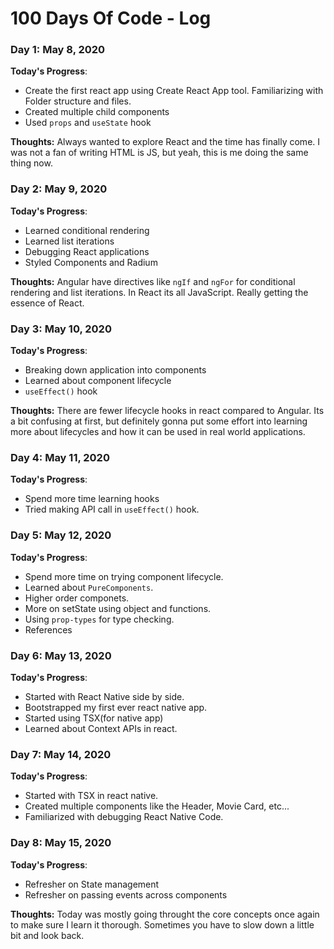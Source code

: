 # 100 Days Of Code - Log

### Day 1: May 8, 2020

**Today's Progress**:

- Create the first react app using Create React App tool. Familiarizing with Folder structure and files.
- Created multiple child components
- Used `props` and `useState` hook

**Thoughts:** Always wanted to explore React and the time has finally come. I was not a fan of writing HTML is JS, but yeah, this is me doing the same thing now.

### Day 2: May 9, 2020

**Today's Progress**:

- Learned conditional rendering
- Learned list iterations
- Debugging React applications
- Styled Components and Radium

**Thoughts:** Angular have directives like `ngIf` and `ngFor` for conditional rendering and list iterations. In React its all JavaScript. Really getting the essence of React.

### Day 3: May 10, 2020

**Today's Progress**:

- Breaking down application into components
- Learned about component lifecycle
- `useEffect()` hook

**Thoughts:** There are fewer lifecycle hooks in react compared to Angular. Its a bit confusing at first, but definitely gonna put some effort into learning more about lifecycles and how it can be used in real world applications.

### Day 4: May 11, 2020

**Today's Progress**:

- Spend more time learning hooks
- Tried making API call in `useEffect()` hook.

### Day 5: May 12, 2020

**Today's Progress**:

- Spend more time on trying component lifecycle.
- Learned about `PureComponents`.
- Higher order componets.
- More on setState using object and functions.
- Using `prop-types` for type checking.
- References

### Day 6: May 13, 2020

**Today's Progress**:

- Started with React Native side by side.
- Bootstrapped my first ever react native app.
- Started using TSX(for native app)
- Learned about Context APIs in react.

### Day 7: May 14, 2020

**Today's Progress**:

- Started with TSX in react native.
- Created multiple components like the Header, Movie Card, etc...
- Familiarized with debugging React Native Code.

### Day 8: May 15, 2020

**Today's Progress**:

- Refresher on State management
- Refresher on passing events across components

**Thoughts:** Today was mostly going throught the core concepts once again to make sure I learn it thorough. Sometimes you have to slow down a little bit and look back.
